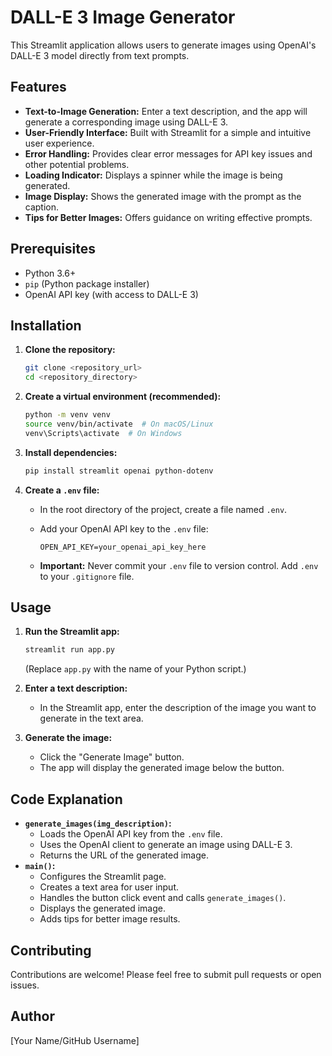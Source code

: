 # DALL-E 3 Image Generator

This Streamlit application allows users to generate images using OpenAI's DALL-E 3 model directly from text prompts.

## Features

* **Text-to-Image Generation:** Enter a text description, and the app will generate a corresponding image using DALL-E 3.
* **User-Friendly Interface:** Built with Streamlit for a simple and intuitive user experience.
* **Error Handling:** Provides clear error messages for API key issues and other potential problems.
* **Loading Indicator:** Displays a spinner while the image is being generated.
* **Image Display:** Shows the generated image with the prompt as the caption.
* **Tips for Better Images:** Offers guidance on writing effective prompts.

## Prerequisites

* Python 3.6+
* `pip` (Python package installer)
* OpenAI API key (with access to DALL-E 3)

## Installation

1.  **Clone the repository:**

    ```bash
    git clone <repository_url>
    cd <repository_directory>
    ```

2.  **Create a virtual environment (recommended):**

    ```bash
    python -m venv venv
    source venv/bin/activate  # On macOS/Linux
    venv\Scripts\activate  # On Windows
    ```

3.  **Install dependencies:**

    ```bash
    pip install streamlit openai python-dotenv
    ```

4.  **Create a `.env` file:**

    * In the root directory of the project, create a file named `.env`.
    * Add your OpenAI API key to the `.env` file:

        ```
        OPEN_API_KEY=your_openai_api_key_here
        ```

    * **Important:** Never commit your `.env` file to version control. Add `.env` to your `.gitignore` file.

## Usage

1.  **Run the Streamlit app:**

    ```bash
    streamlit run app.py
    ```

    (Replace `app.py` with the name of your Python script.)

2.  **Enter a text description:**

    * In the Streamlit app, enter the description of the image you want to generate in the text area.

3.  **Generate the image:**

    * Click the "Generate Image" button.
    * The app will display the generated image below the button.

## Code Explanation

* **`generate_images(img_description)`:**
    * Loads the OpenAI API key from the `.env` file.
    * Uses the OpenAI client to generate an image using DALL-E 3.
    * Returns the URL of the generated image.
* **`main()`:**
    * Configures the Streamlit page.
    * Creates a text area for user input.
    * Handles the button click event and calls `generate_images()`.
    * Displays the generated image.
    * Adds tips for better image results.

## Contributing

Contributions are welcome! Please feel free to submit pull requests or open issues.

## Author

[Your Name/GitHub Username]
